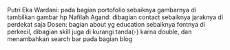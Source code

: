 Putri Eka Wardani: pada bagian portofolio sebaiknya gambarnya di tambilkan gambar hp
Nafilah Agand: dibagian contact sebaiknya jaraknya di perdekat saja
Dosen: bagian about yg education sebaiknya fontnya di perkecil, dibagian skill juga di kurangi tanda(-) karna double, dan menambahkan search bar pada bagian blog

